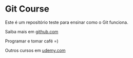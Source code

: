 # Git Course

Este é um repositório teste para ensinar como o Git funciona.

Saiba mais em [github.com](https://github.com)

Programar e tomar café =)

Outros cursos em [udemy.com](https://www.udemy.com/)